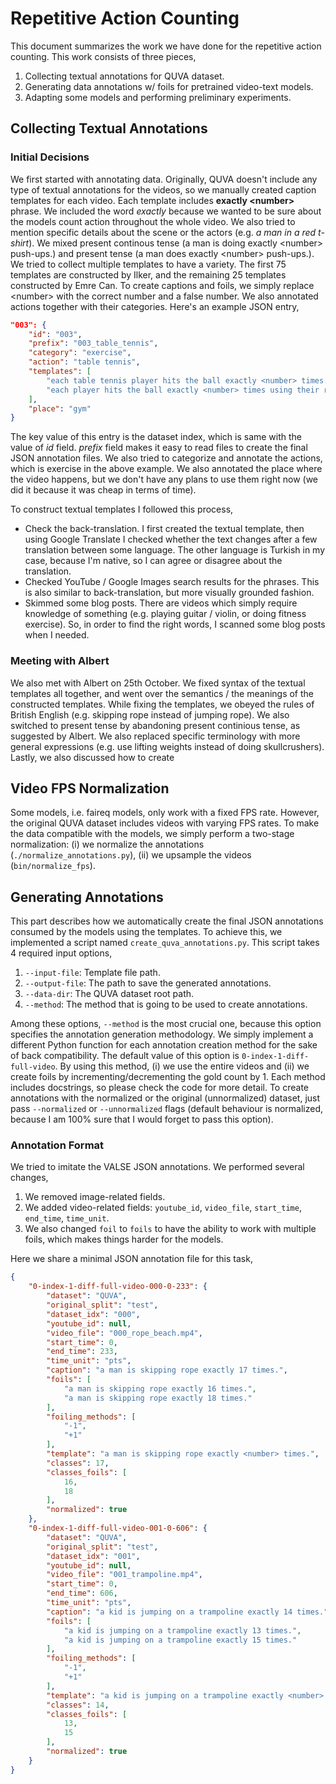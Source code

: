 # Repetitive Action Counting

This document summarizes the work we have done for the repetitive action counting. This work consists of three pieces,

1. Collecting textual annotations for QUVA dataset.
2. Generating data annotations w/ foils for pretrained video-text models.
3. Adapting some models and performing preliminary experiments.

## Collecting Textual Annotations

### Initial Decisions

We first started with annotating data. Originally, QUVA doesn't include any type of textual annotations for the videos, so we manually created caption templates for each video. Each template includes __exactly \<number\>__ phrase. We included the word _exactly_ because we wanted to be sure about the models count action throughout the whole video. We also tried to mention specific details about the scene or the actors (e.g. _a man in a red t-shirt_). We mixed present continous tense (a man is doing exactly \<number\> push-ups.) and present tense (a man does exactly \<number\> push-ups.). We tried to collect multiple templates to have a variety. The first 75 templates are constructed by Ilker, and the remaining 25 templates constructed by Emre Can. To create captions and foils, we simply replace \<number\> with the correct number and a false number. We also annotated actions together with their categories. Here's an example JSON entry,

```json
"003": {
    "id": "003",
    "prefix": "003_table_tennis",
    "category": "exercise",
    "action": "table tennis",
    "templates": [
        "each table tennis player hits the ball exactly <number> times.",
        "each player hits the ball exactly <number> times using their rackets."
    ],
    "place": "gym"
}
```

The key value of this entry is the dataset index, which is same with the value of _id_ field. _prefix_ field makes it easy to read files to create the final JSON annotation files. We also tried to categorize and annotate the actions, which is exercise in the above example. We also annotated the place where the video happens, but we don't have any plans to use them right now (we did it because it was cheap in terms of time).

To construct textual templates I followed this process,

- Check the back-translation. I first created the textual template, then using Google Translate I checked whether the text changes after a few translation between some language. The other language is Turkish in my case, because I'm native, so I can agree or disagree about the translation.
- Checked YouTube / Google Images search results for the phrases. This is also similar to back-translation, but more visually grounded fashion.
- Skimmed some blog posts. There are videos which simply require knowledge of something (e.g. playing guitar / violin, or doing fitness exercise). So, in order to find the right words, I scanned some blog posts when I needed.

### Meeting with Albert

We also met with Albert on 25th October. We fixed syntax of the textual templates all together, and went over the semantics / the meanings of the constructed templates. While fixing the templates, we obeyed the rules of British English (e.g. skipping rope instead of jumping rope). We also switched to present tense by abandoning present continious tense, as suggested by Albert. We also replaced specific terminology with more general expressions (e.g. use lifting weights instead of doing skullcrushers). Lastly, we also discussed how to create


## Video FPS Normalization
Some models, i.e. faireq models, only work with a fixed FPS rate. However, the original QUVA dataset includes videos with varying FPS rates. To make the data compatible with the models, we simply perform a two-stage normalization: (i) we normalize the annotations (`./normalize_annotations.py`), (ii) we upsample the videos (`bin/normalize_fps`).


## Generating Annotations

This part describes how we automatically create the final JSON annotations consumed by the models using the templates. To achieve this, we implemented a script named `create_quva_annotations.py`. This script takes 4 required input options,

1. `--input-file`: Template file path.
2. `--output-file`: The path to save the generated annotations.
3. `--data-dir`: The QUVA dataset root path.
4. `--method`: The method that is going to be used to create annotations.

Among these options, `--method` is the most crucial one, because this option specifies the annotation generation methodology. We simply implement a different Python function for each annotation creation method for the sake of back compatibility. The default value of this option is `0-index-1-diff-full-video`. By using this method, (i) we use the entire videos and (ii) we create foils by incrementing/decrementing the gold count by 1. Each method includes docstrings, so please check the code for more detail. To create annotations with the normalized or the original (unnormalized) dataset, just pass `--normalized` or `--unnormalized` flags (default behaviour is normalized, because I am 100% sure that I would forget to pass this option).


### Annotation Format

 We tried to imitate the VALSE JSON annotations. We performed several changes,

 1. We removed image-related fields.
 2. We added video-related fields: `youtube_id`, `video_file`, `start_time`, `end_time`, `time_unit`.
 3. We also changed `foil` to `foils` to have the ability to work with multiple foils, which makes things harder for the models.


 Here we share a minimal JSON annotation file for this task,

```json
{
    "0-index-1-diff-full-video-000-0-233": {
        "dataset": "QUVA",
        "original_split": "test",
        "dataset_idx": "000",
        "youtube_id": null,
        "video_file": "000_rope_beach.mp4",
        "start_time": 0,
        "end_time": 233,
        "time_unit": "pts",
        "caption": "a man is skipping rope exactly 17 times.",
        "foils": [
            "a man is skipping rope exactly 16 times.",
            "a man is skipping rope exactly 18 times."
        ],
        "foiling_methods": [
            "-1",
            "+1"
        ],
        "template": "a man is skipping rope exactly <number> times.",
        "classes": 17,
        "classes_foils": [
            16,
            18
        ],
        "normalized": true
    },
    "0-index-1-diff-full-video-001-0-606": {
        "dataset": "QUVA",
        "original_split": "test",
        "dataset_idx": "001",
        "youtube_id": null,
        "video_file": "001_trampoline.mp4",
        "start_time": 0,
        "end_time": 606,
        "time_unit": "pts",
        "caption": "a kid is jumping on a trampoline exactly 14 times.",
        "foils": [
            "a kid is jumping on a trampoline exactly 13 times.",
            "a kid is jumping on a trampoline exactly 15 times."
        ],
        "foiling_methods": [
            "-1",
            "+1"
        ],
        "template": "a kid is jumping on a trampoline exactly <number> times.",
        "classes": 14,
        "classes_foils": [
            13,
            15
        ],
        "normalized": true
    }
}
```